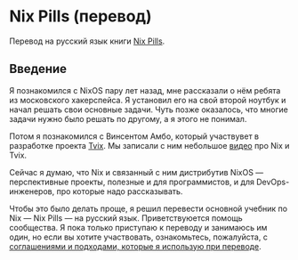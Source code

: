 # Nix Pills (перевод)

Перевод на русский язык книги [Nix Pills](https://github.com/NixOS/nix-pills).

## Введение

Я познакомился с NixOS пару лет назад, мне рассказали о нём ребята из московского хакерспейса. Я установил его на свой второй ноутбук и начал решать свои основные задачи. Чуть позже оказалось, что многие задачи нужно было решать по другому, а я этого не понимал.

Потом я познакомился с Винсентом Амбо, который участвувет в разработке проекта [Tvix](https://tvix.dev/). Мы записали с ним небольшое [видео](https://www.youtube.com/live/0Lhahzs-Wos?si=bHZibvQT9sk316au) про Nix и Tvix.

Сейчас я думаю, что Nix и связанный с ним дистрибутив NixOS — перспективные проекты, полезные и для программистов, и для DevOps-инженеров, про которые надо рассказывать.

Чтобы это было делать проще, я решил перевести основной учебник по Nix — Nix Pills — на русский язык. Приветствуюется помощь сообщества. Я пока только приступаю к переводу и занимаюсь им один, но если вы хотите участвовать, ознакомьтесь, пожалуйста, с [соглашениями и подходами, которые я использую при переводе](CONTRIBUTING.md).
